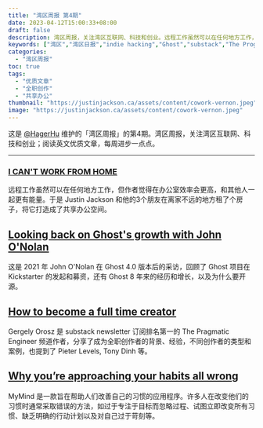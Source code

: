 ```yaml
---
title: "湾区周报 第4期"
date: 2023-04-12T15:00:33+08:00
draft: false
description: 湾区周报，关注湾区互联网、科技和创业。远程工作虽然可以在任何地方工作，但 Justin Jackson 觉得在办公室效率会更高，和其他人一起更有能量，于是和他的3个朋友在离家不远的地方租了个房子，将它打造成了共享办公空间。
keywords: ["湾区","湾区日报","indie hacking","Ghost","substack","The Programtic Engineer"]
categories:
  - "湾区周报"
toc: true
tags:
  - "优质文章"
  - "全职创作"
  - "共享办公"
thumbnail: "https://justinjackson.ca/assets/content/cowork-vernon.jpeg"
image: "https://justinjackson.ca/assets/content/cowork-vernon.jpeg"
---
```


这是 [@HagerHu](https://twitter.com/hagerhu) 维护的「湾区周报」的第4期。湾区周报，关注湾区互联网、科技和创业；阅读英文优质文章，每周进步一点点。

---

### [I CAN\'T WORK FROM HOME](https://justinjackson.ca/wfh)

远程工作虽然可以在任何地方工作，但作者觉得在办公室效率会更高，和其他人一起更有能量。于是 Justin Jackson 和他的3个朋友在离家不远的地方租了个房子，将它打造成了共享办公空间。

## [Looking back on Ghost\'s growth with John O\'Nolan](https://www.producthunt.com/stories/looking-back-on-ghost-s-growth-with-john-o-nolan)

这是 2021 年 John O'Nolan 在 Ghost 4.0 版本后的采访，回顾了 Ghost 项目在 Kickstarter 的发起和募资，还有 Ghost 8 年来的经历和增长，以及为什么要开源。

## [How to become a full time creator](https://blog.pragmaticengineer.com/how-to-become-a-full-time-creator/)

Gergely Orosz 是 substack newsletter 订阅排名第一的 The Pragmatic Engineer 频道作者，分享了成为全职创作者的背景、经验，不同创作者的类型和案例，也提到了 Pieter Levels, Tony Dinh 等。

## [Why you’re approaching your habits all wrong](https://www.producthunt.com/stories/why-you-re-approaching-your-habits-all-wrong-a-look-at-justin-kan-s-latest-app)

MyMind 是一款旨在帮助人们改善自己的习惯的应用程序。许多人在改变他们的习惯时通常采取错误的方法，如过于专注于目标而忽略过程、试图立即改变所有习惯、缺乏明确的行动计划以及对自己过于苛刻等。
